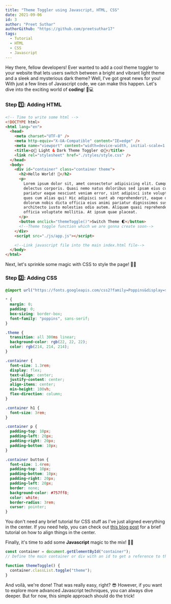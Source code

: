 ```yaml
---
title: "Theme Toggler using Javascript, HTML, CSS"
date: 2021-09-06
id: 3
author: "Preet Suthar"
authorGithub: "https://github.com/preetsuthar17"
tags:
  - Tutorial
  - HTML
  - CSS
  - Javascript
---
```


Hey there, fellow developers! Ever wanted to add a cool theme toggler to your website that lets users switch between a bright and vibrant light theme and a sleek and mysterious dark theme? Well, I've got great news for you! With just a few lines of Javascript code, we can make this happen. Let's dive into the exciting world of **coding**! 🚀💻

### Step 1️⃣: Adding HTML

```html
<!-- Time to write some html -->
<!DOCTYPE html>
<html lang="en">
  <head>
    <meta charset="UTF-8" />
    <meta http-equiv="X-UA-Compatible" content="IE=edge" />
    <meta name="viewport" content="width=device-width, initial-scale=1.0" />
    <title>🌞🌚 Light & Dark Theme Toggler 🌞🌚</title>
    <link rel="stylesheet" href="./styles/style.css" />
  </head>
  <body>
    <div id="container" class="container theme">
      <h2>Hello World! 👋</h2>
      <p>
        Lorem ipsum dolor sit, amet consectetur adipisicing elit. Cumque veniam
        delectus corporis. Quasi nemo natus doloribus sed ipsam eius cupiditate
        pariatur eaque nesciunt veniam error, sint adipisci iste voluptatibus
        quos cum alias qui! Hic adipisci sunt ab reprehenderit, eaque deleniti
        dolorum nobis dicta officia eius animi pariatur dignissimos suscipit
        architecto iusto molestias odio autem. Aliquam quasi reprehenderit
        officia voluptate mollitia. At ipsum quae placeat.
      </p>
      <button onclick="themeToggle()">Switch Theme 🌓</button>
      <!--Theme toggle function which we are gonna create soon-->
    </div>
    <script src="./js/app.js"></script>

    <!--Link javascript file into the main index.html file-->
  </body>
</html>
```

Next, let's sprinkle some magic with CSS to style the page! 💅✨

### Step 2️⃣: Adding CSS

```css
@import url("https://fonts.googleapis.com/css2?family=Poppins&display=swap");

* {
  margin: 0;
  padding: 0;
  box-sizing: border-box;
  font-family: "poppins", sans-serif;
}

.theme {
  transition: all 300ms linear;
  background-color: rgb(22, 22, 22);
  color: rgb(214, 214, 214);
}

.container {
  font-size: 1.3rem;
  display: flex;
  text-align: center;
  justify-content: center;
  align-items: center;
  min-height: 100vh;
  flex-direction: column;
}

.container h1 {
  font-size: 3rem;
}

.container p {
  padding-top: 10px;
  padding-left: 20px;
  padding-right: 20px;
  padding-bottom: 10px;
}

.container button {
  font-size: 1.4rem;
  padding-top: 10px;
  padding-bottom: 10px;
  padding-right: 20px;
  padding-left: 20px;
  border: none;
  background-color: #757ff8;
  color: white;
  border-radius: 3rem;
  cursor: pointer;
}
```

You don't need any brief tutorial for CSS stuff as I've just aligned everything in the center. If you need help, you can check out [this blog post](https://preetsuthar.me/posts/div-centering-css) for a brief tutorial on how to align things in the center.

Finally, it's time to add some **Javascript** magic to the mix! 🎉🔮

```js
const container = document.getElementById("container");
// Define the main container or div with an id to get a reference to that code.

function themeToggle() {
  container.classList.toggle("theme");
}
```

And voilà, we're done! That was really easy, right? 😎 However, if you want to explore more advanced Javascript techniques, you can always dive deeper. But for now, this simple approach should do the trick!
